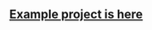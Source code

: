 ## [Example project is here](https://github.com/saucelabs-sample-test-frameworks/Python-Behave-Selenium)